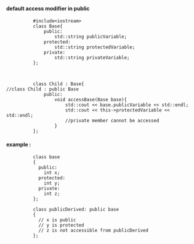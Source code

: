 #### default access modifier in public

              #include<iostream>
              class Base{
                  public:
                      std::string publicVariable;
                  protected:
                      std::string protectedVariable;
                  private:
                      std::string privateVariable;
              };
              
              
              
              class Child : Base{                                     //class Child : public Base
                  public:
                      void accessBase(Base base){
                          std::cout << base.publicVariable << std::endl;
                          std::cout << this->protectedVariable << std::endl;
                          //private member cannot be accessed            
                      }   
              };
              
              
              
#### example :               
              class base 
              {
                public:
                  int x;
                protected:
                  int y;
                private:
                  int z;
              };

              class publicDerived: public base
              {
                // x is public
                // y is protected
                // z is not accessible from publicDerived
              };
